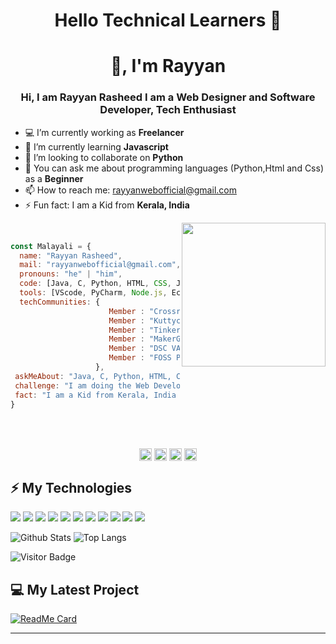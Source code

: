 <h1 align="center">Hello Technical Learners 👋</h1>
<h1 align="center">👋, I'm Rayyan </h1>
<h3 align="center">Hi, I am Rayyan Rasheed I am a Web Designer and Software Developer, Tech Enthusiast</h3>



- 💻 I’m currently working as **Freelancer**
- :book: I’m currently learning **Javascript**
- 👯 I’m looking to collaborate on **Python**
- 💬 You can ask me about programming languages (Python,Html and Css) as a **Beginner**
- 📫 How to reach me: rayyanwebofficial@gmail.com
- ⚡ Fun fact: I am a Kid from **Kerala, India**


<img align='right' src="https://media.giphy.com/media/M9gbBd9nbDrOTu1Mqx/giphy.gif" width="230">
<br />

```javascript
const Malayali = {
  name: "Rayyan Rasheed",
  mail: "rayyanwebofficial@gmail.com",
  pronouns: "he" | "him",
  code: [Java, C, Python, HTML, CSS, JavaScript],
  tools: [VScode, PyCharm, Node.js, Eclipse],
  techCommunities: {
                      Member : "Crossroads",
                      Member : "Kuttycoders",
                      Member : "TinkerHub",
                      Member : "MakerGram",
                      Member : "DSC VAST",
                      Member : "FOSS Point"
                   },
 askMeAbout: "Java, C, Python, HTML, CSS and JavaScript",
 challenge: "I am doing the Web Development Challenge",
 fact: "I am a Kid from Kerala, India and a tech solver to beginners in programming"
}
```
<br />
<br />




<p align="center">
<a href="https://www.linkedin.com/in/rayyan-rasheed-2623b41b3/" target="blank"><img align="center" src="https://cdn.jsdelivr.net/npm/simple-icons@3.0.1/icons/linkedin.svg" alt="rayyan-rasheed-2623b41b3" height="20" width="20" /></a>
<a href="https://twitter.com/RayyanRNKJ" target="blank"><img align="center" src="https://cdn.jsdelivr.net/npm/simple-icons@3.0.1/icons/twitter.svg" alt="RayyanRNKJ" height="20" width="20" /></a>
<a href="https://www.instagram.com/rayyanrnkj/" target="blank"><img align="center" src="https://cdn.jsdelivr.net/npm/simple-icons@3.0.1/icons/instagram.svg" alt="rayyanrnkj" height="20" width="20" /></a>
 <a href="https://t.me/RayyanRNKJ" target="blank"><img align="center" src="https://cdn.jsdelivr.net/npm/simple-icons@3.0.1/icons/telegram.svg" alt="https://t.me/RayyanRNKJ" height="20" width="20" /></a>
 
</p>

## ⚡ My Technologies
<div float: right;
<img src="https://img.shields.io/badge/javascript%20-%23323330.svg?&style=for-the-badge&logo=javascript&logoColor=%23F7DF1E"/>
<img src="https://img.shields.io/badge/node.js%20-%2343853D.svg?&style=for-the-badge&logo=node.js&logoColor=white"/>
<img src="https://img.shields.io/badge/python%20-%2314354C.svg?&style=for-the-badge&logo=python&logoColor=white"/>
<img src="https://img.shields.io/badge/java-%23ED8B00.svg?&style=for-the-badge&logo=java&logoColor=white"/>
<img src="https://img.shields.io/badge/c%20-%2300599C.svg?&style=for-the-badge&logo=c&logoColor=white"/>
<img src="https://img.shields.io/badge/html5%20-%23E34F26.svg?&style=for-the-badge&logo=html5&logoColor=white"/>
<img src="https://img.shields.io/badge/css3%20-%231572B6.svg?&style=for-the-badge&logo=css3&logoColor=white"/>
<img src="https://img.shields.io/badge/jquery%20-%230769AD.svg?&style=for-the-badge&logo=jquery&logoColor=white"/>
<img src="https://img.shields.io/badge/bootstrap%20-%23563D7C.svg?&style=for-the-badge&logo=bootstrap&logoColor=white"/>
<img src="https://img.shields.io/badge/git%20-%23F05033.svg?&style=for-the-badge&logo=git&logoColor=white"/>
<img src="https://img.shields.io/badge/github%20-%23121011.svg?&style=for-the-badge&logo=github&logoColor=white"/>
<img src="https://img.shields.io/badge/markdown-%23000000.svg?&style=for-the-badge&logo=markdown&logoColor=white"/>
</div>


![Github Stats](https://github-readme-stats.vercel.app/api?username=RayyanRNKJ&count_private=true&show_icons=true)
![Top Langs](https://github-readme-stats.vercel.app/api/top-langs/?username=rayyanrnkj&hide=TeX&layout=compact)

![Visitor Badge](https://visitor-badge.laobi.icu/badge?page_id=rayyanrnkj)

## 💻 My Latest Project

[![ReadMe Card](https://github-readme-stats.vercel.app/api/pin/?username=rayyanrnkj&repo=The-Web-Calculator)](https://github.com/RayyanRNKJ/The-Web-Calculator)

 <hr>
 
 
